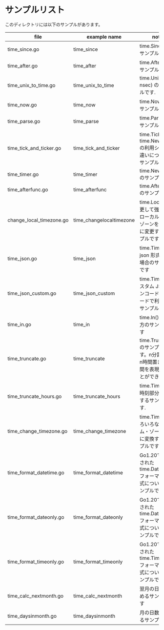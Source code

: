 # サンプルリスト

このディレクトリには以下のサンプルがあります。

| file                       | example name             | note                                                  |
|----------------------------|--------------------------|-------------------------------------------------------|
| time\_since.go             | time\_since              | time.Since() のサンプルです.                                 |
| time\_after.go             | time\_after              | time.After() のサンプルです.                                 |
| time\_unix\_to\_time.go    | time\_unix\_to\_time     | time.Unix(sec, nsec) のサンプルです.                         |
| time\_now.go               | time\_now                | time.Now() のサンプルです.                                   |
| time\_parse.go             | time\_parse              | time.Parse() のサンプルです.                                 |
| time\_tick\_and\_ticker.go | time\_tick\_and\_ticker  | time.Tick と time.NewTicker の利用シーンの違いについてのサンプルです       |
| time\_timer.go             | time\_timer              | time.NewTimer のサンプルです                                 |
| time\_afterfunc.go         | time\_afterfunc          | time.AfterFunc のサンプルです                                |
| change\_local\_timezone.go | time_changelocaltimezone | time.Localを変更して強制的にローカルタイムゾーンを一時的に変更するサンプルです          |
| time\_json.go              | time\_json               | time.Time を json 形式で扱う場合のサンプルです                       |
| time\_json\_custom.go      | time\_json\_custom       | time.Time をカスタム JSON エンコード・デコードで利用するサンプルです            |
| time\_in.go                | time\_in                 | time.In() の使い方のサンプルです                                 |
| time\_truncate.go          | time\_truncate           | time.Truncate() のサンプルです。n分置き や n時間置き の時間を表現することができます。 |
| time\_truncate\_hours.go   | time\_truncate\_hours    | time.Timeから時刻部分を除去するサンプルです.                           |
| time\_change\_timezone.go  | time\_change\_timezone   | time.Timeをいろいろなタイム・ゾーンの値に変換するサンプルです                   |
| time\_format\_datetime.go  | time\_format\_datetime   | Go1.20で追加された time.DateTime フォーマット書式についてのサンプルです        |
| time\_format\_dateonly.go  | time\_format\_dateonly   | Go1.20で追加された time.DateOnly フォーマット書式についてのサンプルです        |
| time\_format\_timeonly.go  | time\_format\_timeonly   | Go1.20で追加された time.TimeOnly フォーマット書式についてのサンプルです        |
| time\_calc\_nextmonth.go   | time\_calc\_nextmonth    | 翌月の日付を求めるサンプルです                                       |
| time\_daysinmonth.go       | time\_daysinmonth        | 月の日数を求めるサンプルです                                        |
